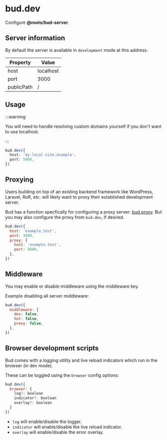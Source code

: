 # bud.dev

Configure **@roots/bud-server**.

## Server information

By default the server is available in `development` mode at this address:

| Property   | Value     |
| ---------- | --------- |
| host       | localhost |
| port       | 3000      |
| publicPath | /         |

## Usage

:::warning

You will need to handle resolving custom domains yourself if you don't want to use localhost.

:::

```ts
bud.dev({
  host: 'my-local-site.example',
  port: 5000,
})
```

## Proxying

Users building on top of an existing backend framework like WordPress, Laravel, RoR, etc. will likely want to proxy their established development server.

Bud has a function specfically for configuring a proxy server: [bud.proxy](/docs/bud.proxy). But you may also configure the proxy from `bud.dev`, if desired.

```js
bud.dev({
  host: 'example.test',
  port: 3000,
  proxy: {
    host: 'example.test',
    port: 8080,
  },
})
```

## Middleware

You may enable or disable middleware using the middleware key.

Example disabling all server middleware:

```js
bud.dev({
  middleware: {
    dev: false,
    hot: false,
    proxy: false,
  },
})
```

## Browser development scripts

Bud comes with a logging utility and live reload indicators which run in the browser (in dev mode).

These can be toggled using the `browser` config options:

```js
bud.dev({
  browser: {
    log?: boolean
    indicator?: boolean
    overlay?: boolean
  }
})
```

- `log` will enable/disable the logger.
- `indicator` will enable/disable the live reload indicator.
- `overlay` will enable/disable the error overlay.
